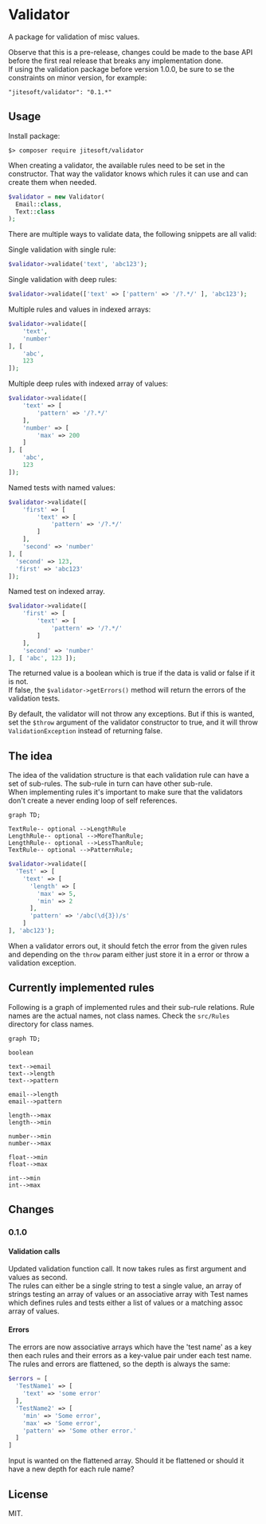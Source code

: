 # Validator

A package for validation of misc values.  
  
Observe that this is a pre-release, changes could be made to the base API before the first real release that breaks
any implementation done.  
If using the validation package before version 1.0.0, be sure to se the constraints on minor version, for example:  
  
`"jitesoft/validator": "0.1.*"`

## Usage
  
Install package:
```text
$> composer require jitesoft/validator
```

When creating a validator, the available rules need to be set in the constructor. That way the validator knows which
rules it can use and can create them when needed.

```php
$validator = new Validator(
  Email::class,
  Text::class
);
```

There are multiple ways to validate data, the following snippets are all valid:

Single validation with single rule:

```php
$validator->validate('text', 'abc123');
```

Single validation with deep rules:

```php
$validator->validate(['text' => ['pattern' => '/?.*/' ], 'abc123');
```

Multiple rules and values in indexed arrays:

```php
$validator->validate([
    'text',
    'number'
], [
    'abc',
    123
]);
```

Multiple deep rules with indexed array of values:

```php
$validator->validate([
    'text' => [
        'pattern' => '/?.*/'
    ],
    'number' => [
        'max' => 200
    ]
], [
    'abc',
    123
]);
```

Named tests with named values:

```php
$validator->validate([
    'first' => [ 
        'text' => [ 
            'pattern' => '/?.*/' 
        ]
    ],
    'second' => 'number'
], [
  'second' => 123,
  'first' => 'abc123'
]);
```

Named test on indexed array.

```php
$validator->validate([
    'first' => [ 
        'text' => [ 
            'pattern' => '/?.*/' 
        ]
    ],
    'second' => 'number'
], [ 'abc', 123 ]);
```

The returned value is a boolean which is true if the data is valid or false if it is not.  
If false, the `$validator->getErrors()` method will return the errors of the validation tests.

By default, the validator will not throw any exceptions. But if this is wanted, set the `$throw` argument of the
validator constructor to true, and it will throw `ValidationException` instead of returning false.

## The idea

The idea of the validation structure is that each validation rule can have a set of sub-rules.
The sub-rule in turn can have other sub-rule.  
When implementing rules it's important to make sure that the validators don't create a never ending loop of self 
references.  

```mermaid
graph TD;

TextRule-- optional -->LengthRule
LengthRule-- optional -->MoreThanRule;
LengthRule-- optional -->LessThanRule;
TextRule-- optional -->PatternRule;
```

```php
$validator->validate([
  'Test' => [
    'text' => [
      'length' => [
        'max' => 5,
        'min' => 2
      ],
      'pattern' => '/abc(\d{3})/s'
    ]
], 'abc123');
```

When a validator errors out, it should fetch the error from the given rules and depending on the `throw` param either
just store it in a error or throw a validation exception.

## Currently implemented rules

Following is a graph of implemented rules and their sub-rule relations.
Rule names are the actual names, not class names. Check the `src/Rules` directory for class names.

```mermaid
graph TD;

boolean

text-->email
text-->length
text-->pattern

email-->length
email-->pattern

length-->max
length-->min

number-->min
number-->max

float-->min
float-->max

int-->min
int-->max
```

## Changes

### 0.1.0

#### Validation calls

Updated validation function call. It now takes rules as first argument and values as second.  
The rules can either be a single string to test a single value, an array of strings testing an array of values or 
an associative array with Test names which defines rules and tests either a list of values or a matching assoc array of values.


#### Errors

The errors are now associative arrays which have the 'test name' as a key then each rules and their errors as a key-value pair
under each test name.  
The rules and errors are flattened, so the depth is always the same:

```php
$errors = [
  'TestName1' => [
    'text' => 'some error'
  ],
  'TestName2' => [
    'min' => 'Some error',
    'max' => 'Some error',
    'pattern' => 'Some other error.'
  ]
]
```

Input is wanted on the flattened array. Should it be flattened or should it have a new depth for each rule name?


## License

MIT.
